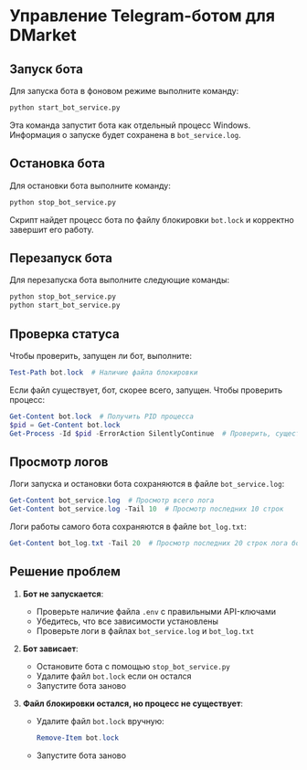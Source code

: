 # Управление Telegram-ботом для DMarket

## Запуск бота

Для запуска бота в фоновом режиме выполните команду:

```bash
python start_bot_service.py
```

Эта команда запустит бота как отдельный процесс Windows. Информация о запуске будет сохранена в `bot_service.log`.

## Остановка бота

Для остановки бота выполните команду:

```bash
python stop_bot_service.py
```

Скрипт найдет процесс бота по файлу блокировки `bot.lock` и корректно завершит его работу.

## Перезапуск бота

Для перезапуска бота выполните следующие команды:

```bash
python stop_bot_service.py
python start_bot_service.py
```

## Проверка статуса

Чтобы проверить, запущен ли бот, выполните:

```powershell
Test-Path bot.lock  # Наличие файла блокировки
```

Если файл существует, бот, скорее всего, запущен. Чтобы проверить процесс:

```powershell
Get-Content bot.lock  # Получить PID процесса
$pid = Get-Content bot.lock
Get-Process -Id $pid -ErrorAction SilentlyContinue  # Проверить, существует ли процесс
```

## Просмотр логов

Логи запуска и остановки бота сохраняются в файле `bot_service.log`:

```powershell
Get-Content bot_service.log  # Просмотр всего лога
Get-Content bot_service.log -Tail 10  # Просмотр последних 10 строк
```

Логи работы самого бота сохраняются в файле `bot_log.txt`:

```powershell
Get-Content bot_log.txt -Tail 20  # Просмотр последних 20 строк лога бота
```

## Решение проблем

1. **Бот не запускается**:
   - Проверьте наличие файла `.env` с правильными API-ключами
   - Убедитесь, что все зависимости установлены
   - Проверьте логи в файлах `bot_service.log` и `bot_log.txt`

2. **Бот зависает**:
   - Остановите бота с помощью `stop_bot_service.py`
   - Удалите файл `bot.lock` если он остался
   - Запустите бота заново

3. **Файл блокировки остался, но процесс не существует**:
   - Удалите файл `bot.lock` вручную:
     ```powershell
     Remove-Item bot.lock
     ```
   - Запустите бота заново 